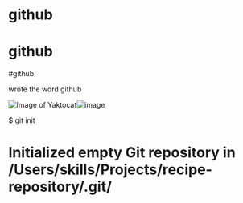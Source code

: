 # github
# github

#github

wrote the word github

![Image of Yaktocat](https://octodex.github.com/images/yaktocat.png)![image](https://github.com/user-attachments/assets/10e0217c-ab59-4b4b-8bd1-681a8183d619)

$ git init
# Initialized empty Git repository in /Users/skills/Projects/recipe-repository/.git/
